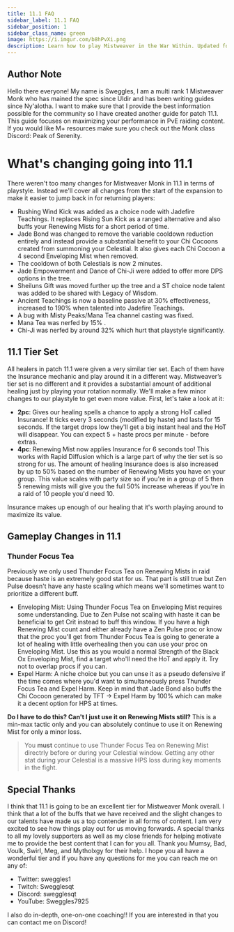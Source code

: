 ```yaml
---
title: 11.1 FAQ
sidebar_label: 11.1 FAQ
sidebar_position: 1
sidebar_class_name: green
image: https://i.imgur.com/b8hPvXi.png
description: Learn how to play Mistweaver in the War Within. Updated for 11.1.
---
```


## Author Note

Hello there everyone! My name is Sweggles, I am a multi rank 1 Mistweaver Monk who has mained the spec since Uldir and has been writing guides since Ny'alotha. I want to make sure that I provide the best information possible for the community so I have created another guide for patch 11.1. This guide focuses on maximizing your performance in PvE raiding content. If you would like M+ resources make sure you check out the Monk class Discord: Peak of Serenity. 

# What's changing going into 11.1
There weren't too many changes for Mistweaver Monk in 11.1 in terms of playstyle. Instead we'll cover all changes from the start of the expansion to make it easier to jump back in for returning players:


- <WH>Rushing Wind Kick</WH> was added as a choice node with Jadefire Teachings. It replaces <WH>Rising Sun Kick</WH> as a ranged alternative and also buffs your <WH>Renewing Mist</WH>s for a short period of time. 
- <WH>Jade Bond</WH> was changed to remove the variable cooldown reduction entirely and instead provide a substantial benefit to your <WH>Chi Cocoon</WH>s created from summoning your Celestial. It also gives each <WH>Chi Cocoon</WH> a 4 second <WH>Enveloping Mist</WH> when removed. 
- The cooldown of both Celestials is now 2 minutes.
- <WH>Jade Empowerment</WH> and <WH>Dance of Chi-Ji</WH> were added to offer more DPS options in the tree. 
- <WH>Sheiluns Gift</WH> was moved further up the tree and a ST choice node talent was added to be shared with Legacy of Wisdom.
- <WH>Ancient Teachings</WH> is now a baseline passive at 30% effectiveness, increased to 190% when talented into Jadefire Teachings. 
- A bug with <WH>Misty Peaks</WH>/<WH>Mana Tea</WH> channel casting was fixed.
- <WH>Mana Tea</WH> was nerfed by 15% .
- Chi-Ji was nerfed by around 32% which hurt that playstyle significantly.

## 11.1 Tier Set
All healers in patch 11.1 were given a very similar tier set. Each of them have the <WH>Insurance</WH> mechanic and play around it in a different way. Mistweaver’s tier set is no different and it provides a substantial amount of additional healing just by playing your rotation normally. We'll make a few minor changes to our playstyle to get even more value. First, let's take a look at it: 
- **2pc**: Gives our healing spells a chance to apply a strong HoT called <WH>Insurance</WH>! It ticks every 3 seconds (modified by haste) and lasts for 15 seconds. If the target drops low they'll get a big instant heal and the HoT will disappear. You can expect 5 + haste procs per minute - before extras.
- **4pc**: <WH>Renewing Mist</WH> now applies <WH>Insurance</WH> for 6 seconds too! This works with <WH>Rapid Diffusion</WH> which is a large part of why the tier set is so strong for us. The amount of healing <WH>Insurance</WH> does is also increased by up to 50% based on the number of <WH>Renewing Mist</WH>s you have on your group. This value scales with party size so if you're in a group of 5 then 5 renewing mists will give you the full 50% increase whereas if you're in a raid of 10 people you'd need 10.

<WH>Insurance</WH> makes up enough of our healing that it's worth playing around to maximize its value.

## Gameplay Changes in 11.1

### Thunder Focus Tea

Previously we only used <WH>Thunder Focus Tea</WH> on <WH>Renewing Mist</WH>s in raid because haste is an extremely good stat for us. That part is still true but <WH>Zen Pulse</WH> doesn't have any haste scaling which means we'll sometimes want to prioritize a different buff.
- <WH>Enveloping Mist</WH>: Using <WH>Thunder Focus Tea</WH> on <WH>Enveloping Mist</WH> requires some understanding. Due to <WH>Zen Pulse</WH> not scaling with haste it can be beneficial to get Crit instead to buff this window. If you have a high <WH>Renewing Mist</WH> count and either already have a <WH>Zen Pulse</WH> proc or know that the proc you'll get from <WH>Thunder Focus Tea</WH> is going to generate a lot of healing with little overhealing then you can use your proc on <WH>Enveloping Mist</WH>. Use this as you would a normal <WH>Strength of the Black Ox</WH> <WH>Enveloping Mist</WH>, find a target who'll need the HoT and apply it. Try not to overlap procs if you can.
- <WH>Expel Harm</WH>: A niche choice but you can unse it as a pseudo defensive if the time comes where you'd want to simultaneously press <WH>Thunder Focus Tea</WH> and <WH>Expel Harm</WH>. Keep in mind that <WH>Jade Bond</WH> also buffs the <WH>Chi Cocoon</WH> generated by TFT -> <WH>Expel Harm</WH> by 100% which can make it a decent option for HPS at times.

**Do I have to do this? Can't I just use it on <WH>Renewing Mist</WH>s still?**
This is a min-max tactic only and you can absolutely continue to use it on <WH>Renewing Mist</WH> for only a minor loss.

> You **must** continue to use <WH>Thunder Focus Tea</WH> on <WH>Renewing Mist</WH> directrly before or during your Celestial window. Getting any other stat during your Celestial is a massive HPS loss during key moments in the fight.


## Special Thanks

I think that 11.1 is going to be an excellent tier for Mistweaver Monk overall. I think that a lot of the buffs that we have received and the slight changes to our talents have made us a top contender in all forms of content. I am very excited to see how things play out for us moving forwards. A special thanks to all my lovely supporters as well as my close friends for helping motivate me to provide the best content that I can for you all. Thank you Mumsy, Bad, Voulk, Swirl, Meg, and Mytholxgy for their help. I hope you all have a wonderful tier and if you have any questions for me you can reach me on any of:
- Twitter: sweggles1
- Twitch: Swegglesqt 
- Discord: swegglesqt 
- YouTube: Sweggles7925

I also do in-depth, one-on-one coaching!! If you are interested in that you can contact me on Discord! 
